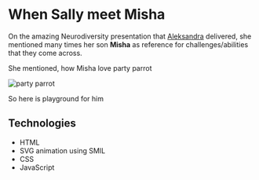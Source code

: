 # When Sally meet Misha

On the amazing Neurodiversity presentation that [Aleksandra](https://red-badger.com/people/aleksandra-volkova/) delivered, she mentioned many times her son **Misha** as reference for challenges/abilities that they come across.

She mentioned, how Misha love party parrot

![party parrot](https://cultofthepartyparrot.com/parrots/hd/parrot.gif)

So here is playground for him

## Technologies

- HTML
- SVG animation using SMIL
- CSS
- JavaScript
